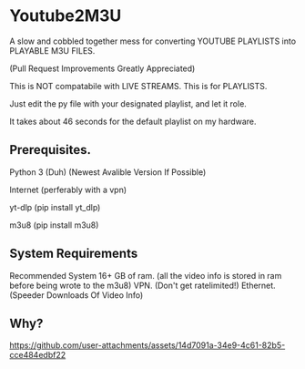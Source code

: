# Youtube2M3U
A slow and cobbled together mess for converting YOUTUBE PLAYLISTS into PLAYABLE M3U FILES.

(Pull Request Improvements Greatly Appreciated)

This is NOT compatabile with LIVE STREAMS. This is for PLAYLISTS.

Just edit the py file with your designated playlist, and let it role.

It takes about 46 seconds for the default playlist on my hardware.

## Prerequisites.
Python 3 (Duh) (Newest Avalible Version If Possible)

Internet (perferably with a vpn)

yt-dlp (pip install yt_dlp)

m3u8 (pip install m3u8)
## System Requirements
Recommended System
16+ GB of ram. (all the video info is stored in ram before being wrote to the m3u8)
VPN. (Don't get ratelimited!)
Ethernet. (Speeder Downloads Of Video Info)
## Why?
https://github.com/user-attachments/assets/14d7091a-34e9-4c61-82b5-cce484edbf22

